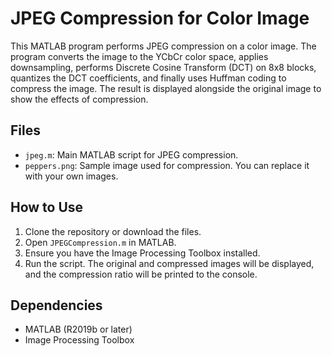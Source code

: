 # JPEG Compression for Color Image

This MATLAB program performs JPEG compression on a color image. The program converts the image to the YCbCr color space, applies downsampling, performs Discrete Cosine Transform (DCT) on 8x8 blocks, quantizes the DCT coefficients, and finally uses Huffman coding to compress the image. The result is displayed alongside the original image to show the effects of compression.

## Files

- `jpeg.m`: Main MATLAB script for JPEG compression.
- `peppers.png`: Sample image used for compression. You can replace it with your own images.

## How to Use

1. Clone the repository or download the files.
2. Open `JPEGCompression.m` in MATLAB.
3. Ensure you have the Image Processing Toolbox installed.
4. Run the script. The original and compressed images will be displayed, and the compression ratio will be printed to the console.

## Dependencies

- MATLAB (R2019b or later)
- Image Processing Toolbox

